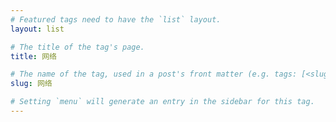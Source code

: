 ```yaml
---
# Featured tags need to have the `list` layout.
layout: list

# The title of the tag's page.
title: 网络

# The name of the tag, used in a post's front matter (e.g. tags: [<slug>]).
slug: 网络

# Setting `menu` will generate an entry in the sidebar for this tag.
---
```

